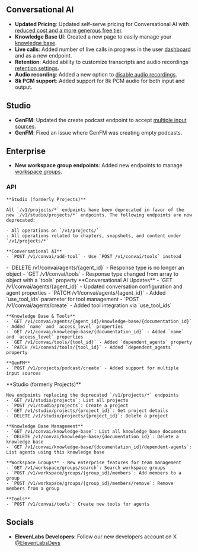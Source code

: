 ## Conversational AI

- **Updated Pricing**: Updated self-serve pricing for Conversational AI with [reduced cost and a more generous free tier](/docs/conversational-ai/overview#pricing-tiers).
- **Knowledge Base UI**: Created a new page to easily manage your [knowledge base](/app/conversational-ai/knowledge-base).
- **Live calls**: Added number of live calls in progress in the user [dashboard](/app/conversational-ai) and as a new endpoint.
- **Retention**: Added ability to customize transcripts and audio recordings [retention settings](/docs/conversational-ai/customization/privacy/retention).
- **Audio recording**: Added a new option to [disable audio recordings](/docs/conversational-ai/customization/privacy/audio-saving).
- **8k PCM support**: Added support for 8k PCM audio for both input and output.

## Studio

- **GenFM**: Updated the create podcast endpoint to accept [multiple input sources](/docs/api-reference/studio/create-podcast).
- **GenFM**: Fixed an issue where GenFM was creating empty podcasts.

## Enterprise

- **New workspace group endpoints**: Added new endpoints to manage [workspace groups](/docs/api-reference/workspace/search-user-groups).

### API

<AccordionGroup>
  <Accordion title="Deprecated Endpoints">
    
    **Studio (formerly Projects)**

    All `/v1/projects/*` endpoints have been deprecated in favor of the new `/v1/studio/projects/*` endpoints. The following endpoints are now deprecated:

    - All operations on `/v1/projects/`
    - All operations related to chapters, snapshots, and content under `/v1/projects/*`

    **Conversational AI**
    - `POST /v1/convai/add-tool` - Use `POST /v1/convai/tools` instead

  </Accordion>

  <Accordion title="Breaking Changes">
    - `DELETE /v1/convai/agents/{agent_id}` - Response type is no longer an object
    - `GET /v1/convai/tools` - Response type changed from array to object with a `tools` property
  </Accordion>

  <Accordion title="Modified Endpoints">
    **Conversational AI Updates**
    - `GET /v1/convai/agents/{agent_id}` - Updated conversation configuration and agent properties
    - `PATCH /v1/convai/agents/{agent_id}` - Added `use_tool_ids` parameter for tool management
    - `POST /v1/convai/agents/create` - Added tool integration via `use_tool_ids`

    **Knowledge Base & Tools**
    - `GET /v1/convai/agents/{agent_id}/knowledge-base/{documentation_id}` - Added `name` and `access_level` properties
    - `GET /v1/convai/knowledge-base/{documentation_id}` - Added `name` and `access_level` properties
    - `GET /v1/convai/tools/{tool_id}` - Added `dependent_agents` property
    - `PATCH /v1/convai/tools/{tool_id}` - Added `dependent_agents` property

    **GenFM**
    - `POST /v1/projects/podcast/create` - Added support for multiple input sources

  </Accordion>

  <Accordion title="New Endpoints">
    **Studio (formerly Projects)**
    
    New endpoints replacing the deprecated `/v1/projects/*` endpoints
    - `GET /v1/studio/projects`: List all projects
    - `POST /v1/studio/projects`: Create a project
    - `GET /v1/studio/projects/{project_id}`: Get project details
    - `DELETE /v1/studio/projects/{project_id}`: Delete a project

    **Knowledge Base Management**
    - `GET /v1/convai/knowledge-base`: List all knowledge base documents
    - `DELETE /v1/convai/knowledge-base/{documentation_id}`: Delete a knowledge base
    - `GET /v1/convai/knowledge-base/{documentation_id}/dependent-agents`: List agents using this knowledge base

    **Workspace Groups** - New enterprise features for team management
    - `GET /v1/workspace/groups/search`: Search workspace groups
    - `POST /v1/workspace/groups/{group_id}/members`: Add members to a group
    - `POST /v1/workspace/groups/{group_id}/members/remove`: Remove members from a group

    **Tools**
    - `POST /v1/convai/tools`: Create new tools for agents

  </Accordion>
</AccordionGroup>

## Socials

- **ElevenLabs Developers**: Follow our new developers account on X [@ElevenLabsDevs](https://x.com/intent/user?screen_name=elevenlabsdevs)
